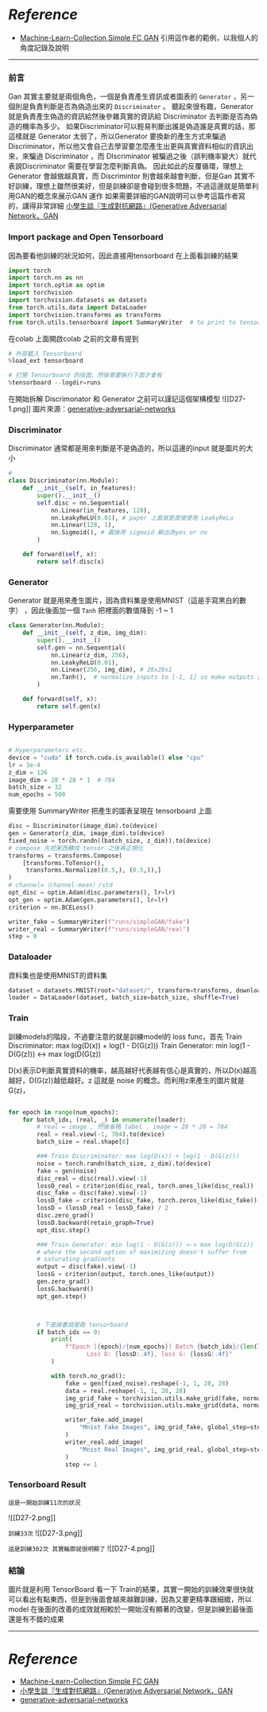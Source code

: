 # *Reference*

- [Machine-Learn-Collection Simple FC GAN](https://github.com/aladdinpersson/Machine-Learning-Collection/blob/master/ML/Pytorch/GANs/1.%20SimpleGAN/fc_gan.py)
引用這作者的範例，以我個人的角度記錄及說明
-------------

### 前言
Gan 其實主要就是兩個角色，一個是負責產生資訊或者圖表的 `Generator` ，另一個則是負責判斷是否為偽造出來的 `Discriminator` 。
聽起來很有趣，Generator就是負責產生偽造的資訊給然後參雜真實的資訊給 Discriminator 去判斷是否為偽造的機率為多少。
如果Discriminator可以輕易判斷出誰是偽造誰是真實的話，那這樣就是 Generator 太弱了，所以Generator 要換新的產生方式來騙過 Discriminator，所以他又會自己去學習要怎麼產生出更與真實資料相似的資訊出來，來騙過 Discriminator ，而 DIscriminator 被騙過之後（誤判機率變大）就代表說Discriminator 需要在學習怎麼判斷真偽。
因此如此的反覆循環，理想上 Generator 會越做越真實，而 Discrimintor 則會越來越會判斷，但是Gan 其實不好訓練，理想上雖然很美好，但是訓練卻是會碰到很多問題，不過這邊就是簡單利用GAN的概念來展示GAN 運作
如果需要詳細的GAN說明可以參考這篇作者寫的，講得非常詳細
[小學生談『生成對抗網路』(Generative Adversarial Network，GAN](https://ithelp.ithome.com.tw/articles/10196257)


### Import package and Open Tensorboard

因為要看他訓練的狀況如何，因此直接用tensorboard 在上面看訓練的結果
```Python
import torch
import torch.nn as nn
import torch.optim as optim
import torchvision
import torchvision.datasets as datasets
from torch.utils.data import DataLoader
import torchvision.transforms as transforms
from torch.utils.tensorboard import SummaryWriter  # to print to tensorboard
```

在colab 上面開啟colab 之前的文章有提到


```Python
# 外部載入 Tensorboard
%load_ext tensorboard

# 打開 Tensorboard 的版面，然後需要執行下面才會有
%tensorboard --logdir=runs
```

在開始拆解 Discrimonator 和 Generator 之前可以謹記這個架構模型
![[D27-1.png]]
圖片來源：[generative-adversarial-networks](https://github.com/jonbruner/generative-adversarial-networks/blob/master/gan-notebook.ipynb)

### Discriminator

Discriminator 通常都是用來判斷是不是偽造的，所以這邊的input 就是圖片的大小
```Python
# 
class Discriminator(nn.Module):
    def __init__(self, in_features):
        super().__init__()
        self.disc = nn.Sequential(
            nn.Linear(in_features, 128),
            nn.LeakyReLU(0.01), # paper 上面就是直接使用 LeakyReLu
            nn.Linear(128, 1),
            nn.Sigmoid(), # 最後用 sigmoid 輸出為yes or no
        )

    def forward(self, x):
        return self.disc(x)

```

### Generator 
Generator 就是用來產生圖片，因為資料集是使用MNIST（這是手寫黑白的數字） ，因此後面加一個 `Tanh` 把裡面的數值降到 -1 ~ 1

```Python
class Generator(nn.Module):
    def __init__(self, z_dim, img_dim):
        super().__init__()
        self.gen = nn.Sequential(
            nn.Linear(z_dim, 256),
            nn.LeakyReLU(0.01),
            nn.Linear(256, img_dim), # 28x28x1
            nn.Tanh(),  # normalize inputs to [-1, 1] so make outputs [-1, 1]
        )

    def forward(self, x):
        return self.gen(x) 
```


### Hyperparameter 

```Python

# Hyperparameters etc.
device = "cuda" if torch.cuda.is_available() else "cpu"
lr = 3e-4
z_dim = 126
image_dim = 28 * 28 * 1  # 784
batch_size = 32
num_epochs = 500
```

需要使用 SummaryWriter 把產生的圖表呈現在 tensorboard 上面
```Python
disc = Discriminator(image_dim).to(device)
gen = Generator(z_dim, image_dim).to(device)
fixed_noise = torch.randn((batch_size, z_dim)).to(device)
# compose 先把東西轉成 tensor 之後再正規化
transforms = transforms.Compose(
    [transforms.ToTensor(), 
     transforms.Normalize((0.5,), (0.5,)),]
)
# channel=（channel-mean）/std
opt_disc = optim.Adam(disc.parameters(), lr=lr)
opt_gen = optim.Adam(gen.parameters(), lr=lr)
criterion = nn.BCELoss()

writer_fake = SummaryWriter(f"runs/simpleGAN/fake")
writer_real = SummaryWriter(f"runs/simpleGAN/real")
step = 0

```



### Dataloader
資料集也是使用MNIST的資料集

```Python
dataset = datasets.MNIST(root="dataset/", transform=transforms, download=True)
loader = DataLoader(dataset, batch_size=batch_size, shuffle=True)
```

### Train
訓練models的階段，不過要注意的就是訓練model的 loss func，首先
	Train Discriminator: max log(D(x)) + log(1 - D(G(z)))
	Train Generator: min log(1 - D(G(z))) <-> max log(D(G(z))

D(x)表示D判斷真實資料的機率，越高越好代表越有信心是真實的，所以D(x)越高越好，D(G(z))越低越好。z 這就是 noise 的概念。而利用z來產生的圖片就是G(z)，

```Python

for epoch in range(num_epochs):
    for batch_idx, (real, _) in enumerate(loader):
        # real = image , 然後省略 label . image = 28 * 28 = 784
        real = real.view(-1, 784).to(device)
        batch_size = real.shape[0]

        ### Train Discriminator: max log(D(x)) + log(1 - D(G(z)))
        noise = torch.randn(batch_size, z_dim).to(device)
        fake = gen(noise)
        disc_real = disc(real).view(-1)
        lossD_real = criterion(disc_real, torch.ones_like(disc_real))
        disc_fake = disc(fake).view(-1)
        lossD_fake = criterion(disc_fake, torch.zeros_like(disc_fake))
        lossD = (lossD_real + lossD_fake) / 2
        disc.zero_grad()
        lossD.backward(retain_graph=True)
        opt_disc.step()

        ### Train Generator: min log(1 - D(G(z))) <-> max log(D(G(z))
        # where the second option of maximizing doesn't suffer from
        # saturating gradients
        output = disc(fake).view(-1)
        lossG = criterion(output, torch.ones_like(output))
        gen.zero_grad()
        lossG.backward()
        opt_gen.step()



        # 下面接著就是跑 tensorboard
        if batch_idx == 0:
            print(
                f"Epoch [{epoch}/{num_epochs}] Batch {batch_idx}/{len(loader)} \
                      Loss D: {lossD:.4f}, loss G: {lossG:.4f}"
            )

            with torch.no_grad():
                fake = gen(fixed_noise).reshape(-1, 1, 28, 28)
                data = real.reshape(-1, 1, 28, 28)
                img_grid_fake = torchvision.utils.make_grid(fake, normalize=True)
                img_grid_real = torchvision.utils.make_grid(data, normalize=True)

                writer_fake.add_image(
                    "Mnist Fake Images", img_grid_fake, global_step=step
                )
                writer_real.add_image(
                    "Mnist Real Images", img_grid_real, global_step=step
                )
                step += 1
```

### Tensorboard Result

`這是一開始訓練11次的狀況`

![[D27-2.png]]

`訓練33次`
![[D27-3.png]]

`這是訓練302次 其實輪廓就很明顯了`
![[D27-4.png]]


### 結論
圖片就是利用  TensorBoard 看一下 Train的結果，其實一開始的訓練效果很快就可以看出有點東西，但是到後面會越來越難訓練，因為又要更精準跟細緻，所以model 在後面的改善的成效就相較於一開始沒有顯著的改變，但是訓練到最後面還是有不錯的成果

----------
# *Reference*
- [Machine-Learn-Collection Simple FC GAN](https://github.com/aladdinpersson/Machine-Learning-Collection/blob/master/ML/Pytorch/GANs/1.%20SimpleGAN/fc_gan.py)
- [小學生談『生成對抗網路』(Generative Adversarial Network，GAN](https://ithelp.ithome.com.tw/articles/10196257)
- [generative-adversarial-networks](https://github.com/jonbruner/generative-adversarial-networks/blob/master/gan-notebook.ipynb)